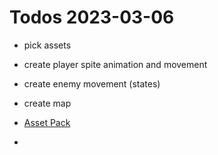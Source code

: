 # Todos 2023-03-06

-   pick assets
-   create player spite animation and movement
-   create enemy movement (states)
-   create map

-   [Asset Pack](https://rgsdev.itch.io/free-cc0-modular-animated-vector-characters-2d) 
-   
